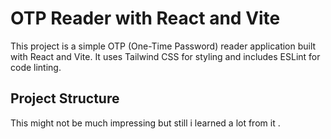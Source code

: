 # OTP Reader with React and Vite

This project is a simple OTP (One-Time Password) reader application built with React and Vite. It uses Tailwind CSS for styling and includes ESLint for code linting.

## Project Structure
This might not be much impressing but still i learned a lot from it .
